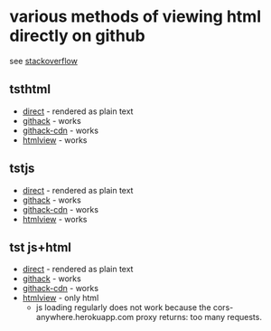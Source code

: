 # various methods of viewing html directly on github

see [stackoverflow](https://stackoverflow.com/questions/6551446/can-i-run-html-files-directly-from-github-instead-of-just-viewing-their-source)


## tsthtml

 * [direct](https://raw.githubusercontent.com/nlitsme/tsthtml2/main/tsthtm.html) - rendered as plain text
 * [githack](https://raw.githack.com/nlitsme/tsthtml2/main/tsthtm.html)  - works
 * [githack-cdn](https://rawcdn.githack.com/nlitsme/tsthtml2/main/tsthtm.html)  - works
 * [htmlview](https://htmlpreview.github.com/?https://github.com/nlitsme/tsthtml2/blob/main/tsthtm.html) - works
 
## tstjs

 * [direct](https://raw.githubusercontent.com/nlitsme/tsthtml2/main/tstjs.html) - rendered as plain text
 * [githack](https://raw.githack.com/nlitsme/tsthtml2/main/tstjs.html)  - works
 * [githack-cdn](https://rawcdn.githack.com/nlitsme/tsthtml2/main/tstjs.html)  - works
 * [htmlview](https://htmlpreview.github.com/?https://github.com/nlitsme/tsthtml2/blob/main/tstjs.html) - works
 
## tst js+html

 * [direct](https://raw.githubusercontent.com/nlitsme/tsthtml2/main/tst.html) - rendered as plain text
 * [githack](https://raw.githack.com/nlitsme/tsthtml2/main/tst.html)  - works
 * [githack-cdn](https://rawcdn.githack.com/nlitsme/tsthtml2/main/tst.html)  - works
 * [htmlview](https://htmlpreview.github.com/?https://github.com/nlitsme/tsthtml2/blob/main/tst.html) - only html
   * js loading regularly does not work because the cors-anywhere.herokuapp.com proxy returns: too many requests.
 
